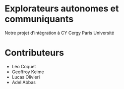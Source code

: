 # Explorateurs autonomes et communiquants
Notre projet d'intégration à CY Cergy Paris Université

# Contributeurs

- Léo Coquet
- Geoffroy Keime
- Lucas Olivieri
- Adel Abbas
